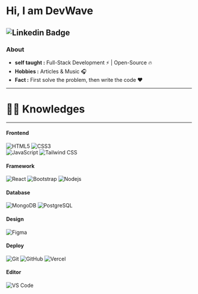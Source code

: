 # Hi, I am DevWave
![Linkedin Badge](https://img.shields.io/badge/LinkedIn-0A66C2?style=for-the-badge&logo=linkedin&link=https%3A%2F%2Fwww.linkedin.com%2Fin%2Framo-d%25C3%25B6ring-583ab618a%2F) 
---------------------------------------------------------------------------------------------------------------------------------------------------------------------------------
### About

-  **self taught :** Full-Stack Development :zap: | Open-Source :fire:	
-  **Hobbies :** Articles & Music :headphones:
-  **Fact :** First solve the problem, then write the code :heart: 

---------------------------------------------------------------------------------------------------------------------------------------------------------------------------------

# :man_technologist: Knowledges
---------------------------------------------------------------------------------------------------------------------------------------------------------------------------------

#### Frontend

![HTML5](https://img.shields.io/badge/HTML5-E34F26?style=for-the-badge&logo=html5&labelColor=black)
![CSS3](https://img.shields.io/badge/CSS3-1572B6?style=for-the-badge&logo=css3&labelColor=black)<br>
![JavaScript](https://img.shields.io/badge/JavaScript-F7DF1E?style=for-the-badge&logo=javascript&labelColor=black)
![Tailwind CSS](https://img.shields.io/badge/Tailwind_CSS-06B6D4?style=for-the-badge&logo=tailwindcss&labelColor=black)

#### Framework
![React](https://img.shields.io/badge/React-61DAFB?style=for-the-badge&logo=react&labelColor=black)
![Bootstrap](https://img.shields.io/badge/Bootstrap-7952B3?style=for-the-badge&logo=bootstrap&labelColor=black)
![Nodejs](https://img.shields.io/badge/Node.js-339933?style=for-the-badge&logo=node.js&labelColor=black)

#### Database

![MongoDB](https://img.shields.io/badge/Mongo_DB-47A248?style=for-the-badge&logo=mongoDB&logoColor=white)
![PostgreSQL](https://img.shields.io/badge/PostgreSQL-4169E1?style=for-the-badge&logo=postgresql&logoColor=white&labelColor=black&link=https%3A%2F%2Fwww.linkedin.com%2Fin%2Framo-d%25C3%25B6ring-583ab618a%2F)

#### Design
![Figma](https://img.shields.io/badge/Figma-F24E1E?style=for-the-badge&logo=figma&logoColor=white)

#### Deploy

![Git](https://img.shields.io/badge/Git-F05032?style=for-the-badge&logo=git&labelColor=black)
![GitHub](https://img.shields.io/badge/GitHub-181717?style=for-the-badge&logo=github&labelColor=black)
![Vercel](https://img.shields.io/badge/Vercel-000000?style=for-the-badge&logo=vercel&labelColor=black)

#### Editor
![VS Code](https://img.shields.io/badge/VS_Code-007ACC?style=for-the-badge&logo=visualstudiocode&labelColor=black)

